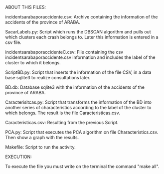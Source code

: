 ABOUT THIS FILES:

incidentsarabaporaccidente.csv: Archive containing the information of the accidents of the province of ARABA.

SacarLabels.py: Script which runs the DBSCAN algorithm and pulls out which clusters each crash belongs to. Later this information is entered in a csv file.

incidentsarabaporaccidenteC.csv: File containing the csv incidentsarabaporaccidente.csv information and includes the label of the cluster to which it belongs.

ScriptBD.py: Script that inserts the information of the file CSV, in a data base sqlite3 to realize consultations later.

BD.db: Database sqlite3 with the information of the accidents of the province of ARABA.

Caracterisitcas.py: Script that transforms the information of the BD into another series of characteristics according to the label of the cluster to which belongs. The result is the file Caracteristicas.csv.

Caracteristicas.csv: Resulting from the previous Script.

PCA.py: Script that executes the PCA algorithm on file Characteristics.csv. Then show a graph with the results.

Makefile: Script to run the activity.


EXECUTION:

To execute the file you must write on the terminal the command "make all".




